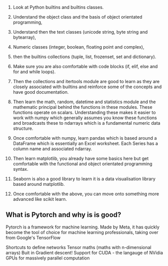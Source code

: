 1. Look at Python builtins and builtins classes.
2. Understand the object class and the basis of object orientated programming,
3. Understand then the text classes (unicode string, byte string and bytearray),
4. Numeric classes (integer, boolean, floating point and complex),
5. then the builtins collections (tuple, list, frozenset, set and dictionary).
6. Make sure you are also comfortable with code blocks (if, elif, else and for and while loops).
7. Then the collections and itertools module are good to learn as they are closely associated with builtins and reinforce some of the concepts and have good documentation.

8. Then learn the math, random, datetime and statistics module and the mathematic principal behind the functions in these modules. These functions operate on scalars. Understanding these makes it easier to work with numpy which generally assumes you know these functions and broadcasts these to ndarrays which is a fundamental numeric data structure.

9. Once comfortable with numpy, learn pandas which is based around a DataFrame which is essentially an Excel worksheet. Each Series has a column name and associated ndarray.

10. Then learn matplotlib, you already have some basics here but get comfortable with the functional and object orientated programming syntax.

11. Seaborn is also a good library to learn it is a data visualisation library based around matplotlib.

12. Once comfortable with the above, you can move onto something more advanced like scikit learn.

## What is Pytorch and why is is good?

Pytorch is a framework for machine learning. Made by Meta, it has quickly become the tool of choice for machine learning professionals, taking over from Google's TensorFlow

Shortcuts to define networks
Tensor maths (maths with n-dimensional arrays)
Buit in Gradient descent!
Support for CUDA - the langauge of NVidia GPUs for massively parallel computation
